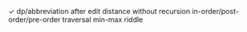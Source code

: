 ✓ dp/abbreviation after edit distance without recursion
in-order/post-order/pre-order traversal
min-max riddle

